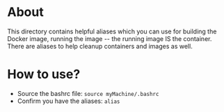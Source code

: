 # About
This directory contains helpful aliases which you can use for building the
Docker image, running the image -- the running image IS the container. There
are aliases to help cleanup containers and images as well.

# How to use?
* Source the bashrc file: `source myMachine/.bashrc`
* Confirm you have the aliases: `alias`
